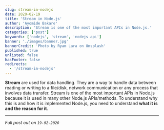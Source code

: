 ```yaml
---
slug: stream-in-nodejs
date: 2020-02-19
title: 'Stream in Node.js'
author: 'Ayomide Bakare'
description: 'Stream is one of the most important APIs in Node.js.'
categories: ['post']
keywords: ['nodejs', 'stream', 'nodejs api']
banner: './images/banner.jpg'
bannerCredit: 'Photo by Ryan Lara on Unsplash'
published: true
unlisted: false
hasFooter: false
redirects:
  - '/stream-in-nodejs'
---
```


**Stream** are used for data handling. They are a way to handle data between reading or writing to a file/disk, network communication or any process that involves data transfer. Stream is one of the most important APIs in Node.js because it is used in many other Node.js APIs/methods. To understand why this is and how it is implemented Node.js, you need to understand **what it is and the reason for it**.

---

_Full post out on <code>19-02-2020</code>_
